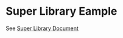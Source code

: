 # Super Library Eample

See [Super Library Document](https://thruthesky.github.io/flutterflow_libraries/)







